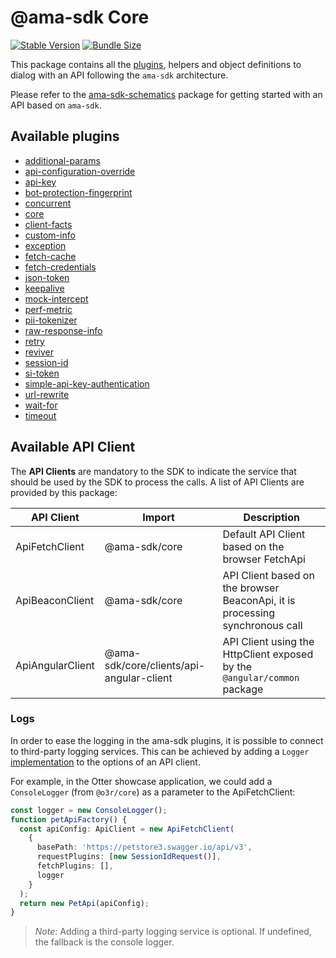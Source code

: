 # @ama-sdk Core

[![Stable Version](https://img.shields.io/npm/v/@ama-sdk/core?style=for-the-badge)](https://www.npmjs.com/package/@ama-sdk/core)
[![Bundle Size](https://img.shields.io/bundlephobia/min/@ama-sdk/core?color=green&style=for-the-badge)](https://www.npmjs.com/package/@ama-sdk/core)

This package contains all the [plugins](https://github.com/AmadeusITGroup/otter/tree/main/packages/%40ama-sdk/core/src/plugins), helpers and object definitions to dialog with an API following the `ama-sdk` architecture.

Please refer to the [ama-sdk-schematics](../schematics/README.md) package for getting started with an API based on `ama-sdk`.

## Available plugins

- [additional-params](https://github.com/AmadeusITGroup/otter/tree/main/packages/%40ama-sdk/core/src/plugins/additional-params)
- [api-configuration-override](https://github.com/AmadeusITGroup/otter/tree/main/packages/%40ama-sdk/core/src/plugins/api-configuration-override)
- [api-key](https://github.com/AmadeusITGroup/otter/tree/main/packages/%40ama-sdk/core/src/plugins/api-key)
- [bot-protection-fingerprint](https://github.com/AmadeusITGroup/otter/tree/main/packages/%40ama-sdk/core/src/plugins/bot-protection-fingerprint)
- [concurrent](https://github.com/AmadeusITGroup/otter/tree/main/packages/%40ama-sdk/core/src/plugins/concurrent)
- [core](https://github.com/AmadeusITGroup/otter/tree/main/packages/%40ama-sdk/core/src/plugins/core)
- [client-facts](https://github.com/AmadeusITGroup/otter/tree/main/packages/%40ama-sdk/core/src/plugins/client-facts)
- [custom-info](https://github.com/AmadeusITGroup/otter/tree/main/packages/%40ama-sdk/core/src/plugins/custom-info)
- [exception](https://github.com/AmadeusITGroup/otter/tree/main/packages/%40ama-sdk/core/src/plugins/exception)
- [fetch-cache](https://github.com/AmadeusITGroup/otter/tree/main/packages/%40ama-sdk/core/src/plugins/fetch-cache)
- [fetch-credentials](https://github.com/AmadeusITGroup/otter/tree/main/packages/%40ama-sdk/core/src/plugins/fetch-credentials)
- [json-token](https://github.com/AmadeusITGroup/otter/tree/main/packages/%40ama-sdk/core/src/plugins/json-token)
- [keepalive](https://github.com/AmadeusITGroup/otter/tree/main/packages/%40ama-sdk/core/src/plugins/keepalive)
- [mock-intercept](https://github.com/AmadeusITGroup/otter/tree/main/packages/%40ama-sdk/core/src/plugins/mock-intercept)
- [perf-metric](https://github.com/AmadeusITGroup/otter/tree/main/packages/%40ama-sdk/core/src/plugins/perf-metric)
- [pii-tokenizer](https://github.com/AmadeusITGroup/otter/tree/main/packages/%40ama-sdk/core/src/plugins/pii-tokenizer)
- [raw-response-info](https://github.com/AmadeusITGroup/otter/tree/main/packages/%40ama-sdk/core/src/plugins/raw-response-info)
- [retry](https://github.com/AmadeusITGroup/otter/tree/main/packages/%40ama-sdk/core/src/plugins/retry)
- [reviver](https://github.com/AmadeusITGroup/otter/tree/main/packages/%40ama-sdk/core/src/plugins/reviver)
- [session-id](https://github.com/AmadeusITGroup/otter/tree/main/packages/%40ama-sdk/core/src/plugins/session-id)
- [si-token](https://github.com/AmadeusITGroup/otter/tree/main/packages/%40ama-sdk/core/src/plugins/si-token)
- [simple-api-key-authentication](https://github.com/AmadeusITGroup/otter/tree/main/packages/%40ama-sdk/core/src/plugins/simple-api-key-authentication)
- [url-rewrite](https://github.com/AmadeusITGroup/otter/tree/main/packages/%40ama-sdk/core/src/plugins/url-rewrite)
- [wait-for](https://github.com/AmadeusITGroup/otter/tree/main/packages/%40ama-sdk/core/src/plugins/wait-for)
- [timeout](https://github.com/AmadeusITGroup/otter/tree/main/packages/%40ama-sdk/core/src/plugins/timeout)

## Available API Client

The **API Clients** are mandatory to the SDK to indicate the service that should be used by the SDK to process the calls.
A list of API Clients are provided by this package:

| API Client       | Import                                   | Description                                                                    |
|------------------|------------------------------------------|--------------------------------------------------------------------------------|
| ApiFetchClient   | @ama-sdk/core                            | Default API Client based on the browser FetchApi                               |
| ApiBeaconClient  | @ama-sdk/core                            | API Client based on the browser BeaconApi, it is processing synchronous call   |
| ApiAngularClient | @ama-sdk/core/clients/api-angular-client | API Client using the HttpClient exposed by the `@angular/common` package       |

### Logs

In order to ease the logging in the ama-sdk plugins, it is possible to connect to third-party logging services.
This can be achieved by adding a `Logger` [implementation](https://github.com/AmadeusITGroup/otter/tree/main/packages/%40ama-sdk/core/src/fwk/logger.ts) to the options of an API client.

For example, in the Otter showcase application, we could add a `ConsoleLogger` (from `@o3r/core`) as a parameter to the ApiFetchClient:

```typescript
const logger = new ConsoleLogger();
function petApiFactory() {
  const apiConfig: ApiClient = new ApiFetchClient(
    {
      basePath: 'https://petstore3.swagger.io/api/v3',
      requestPlugins: [new SessionIdRequest()],
      fetchPlugins: [],
      logger
    }
  );
  return new PetApi(apiConfig);
}
```

> *Note*: Adding a third-party logging service is optional. If undefined, the fallback is the console logger.
